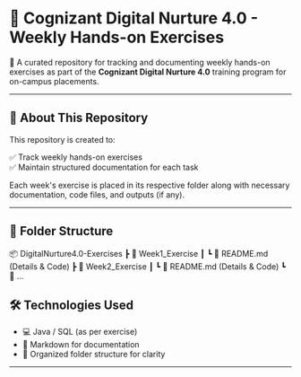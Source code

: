 # 🚀 Cognizant Digital Nurture 4.0 - Weekly Hands-on Exercises

📘 A curated repository for tracking and documenting weekly hands-on exercises as part of the **Cognizant Digital Nurture 4.0** training program for on-campus placements.

---

## 📂 About This Repository

This repository is created to:

✅ Track weekly hands-on exercises  
✅ Maintain structured documentation for each task   


Each week's exercise is placed in its respective folder along with necessary documentation, code files, and outputs (if any).

---

## 📁 Folder Structure

📦 DigitalNurture4.0-Exercises
┣ 📁 Week1_Exercise
┃ ┗ 📄 README.md (Details & Code)
┣ 📁 Week2_Exercise
┃ ┗ 📄 README.md (Details & Code)
┗ 📁 ...

## 🛠️ Technologies Used

- 💻 Java / SQL (as per exercise)
- 📝 Markdown for documentation
- 📁 Organized folder structure for clarity

---
